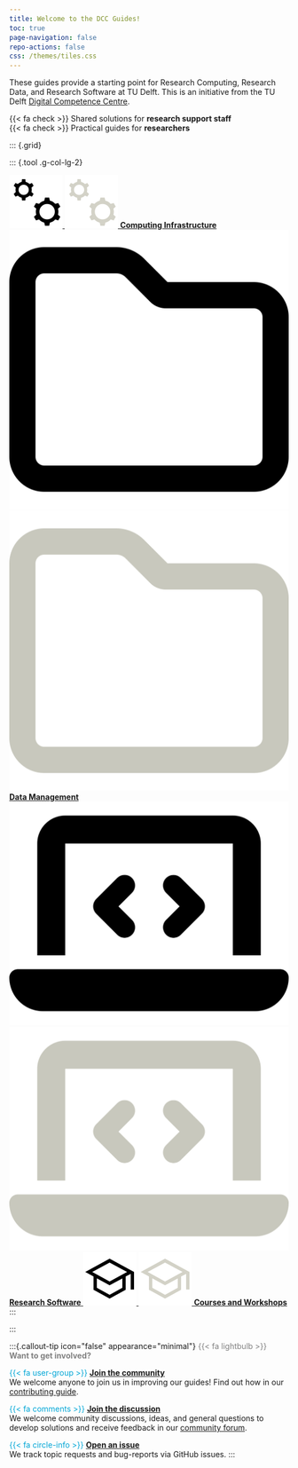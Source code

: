 ```yaml
---
title: Welcome to the DCC Guides!
toc: true
page-navigation: false
repo-actions: false
css: /themes/tiles.css
---
```


These guides provide a starting point for Research Computing, Research Data, and Research Software at TU Delft. This is an initiative from the TU Delft [Digital Competence Centre](/docs/community/dcc.md). 

{{< fa check >}} Shared solutions for **research support staff**<br>
{{< fa check >}} Practical guides for **researchers**<br>



::: {.grid}

::: {.tool .g-col-lg-2}

<a href="docs/infrastructure/getting_started.md" role="button" class="btn btn-outline-light">
  <img src="docs/img/gear.svg" class="img-light" alt="Computing Infrastructure (light)">
  <img src="docs/img/gear-hex-d3d2c7.svg" class="img-dark" alt="Computing Infrastructure (dark)">
  <strong>Computing Infrastructure</strong>
</a>

<a href="docs/data/getting_started.md" role="button" class="btn btn-outline-light">
  <img src="docs/img/folder-regular.svg" class="img-light" alt="Data Management (light)">
  <img src="docs/img/folder-regular-rgb-200200189.svg" class="img-dark" alt="Data Management (dark)">
  <strong>Data Management</strong>
</a>

<a href="docs/software/getting_started.md" role="button" class="btn btn-outline-light">
  <img src="docs/img/laptop-code-solid.svg" class="img-light" alt="Research Software (light)">
  <img src="docs/img/laptop-code-solid-rgb-200200189.svg" class="img-dark" alt="Research Software (dark)">
  <strong>Research Software</strong>
</a>

<a href="docs/resources/courses.md" role="button" class="btn btn-outline-light">
  <img src="docs/img/cap.svg" class="img-light" alt="Courses (light)">
  <img src="docs/img/cap-hex-d3d2c7.svg" class="img-dark" alt="Courses (dark)">
  <strong>Courses and Workshops</strong>
</a>
:::

:::

:::{.callout-tip icon="false" appearance="minimal"}
<span style="color: gray;">{{< fa lightbulb >}} **Want to get involved?**</span>
<br>

<span style="color: #00A6D6;">{{< fa user-group >}}</span> [**Join the community**](CONTRIBUTING.md)<br>
We welcome anyone to join us in improving our guides! Find out how in our [contributing guide](CONTRIBUTING.md).

<span style="color: #00A6D6;">{{< fa comments >}}</span> [**Join the discussion**](https://github.com/TU-Delft-DCC/TU-Delft-DCC.github.io/discussions)<br>
We welcome community discussions, ideas, and general questions to develop solutions and receive feedback in our [community forum](https://github.com/TU-Delft-DCC/TU-Delft-DCC.github.io/discussions).

<span style="color: #00A6D6;">{{< fa circle-info >}}</span> [**Open an issue**](https://github.com/TU-Delft-DCC/TU-Delft-DCC.github.io/issues/new/choose)<br>
We track topic requests and bug-reports via GitHub issues.
:::